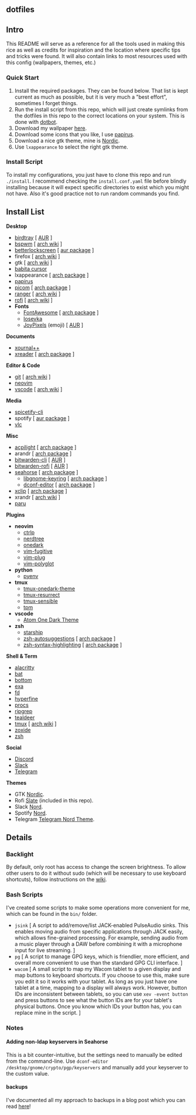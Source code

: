 ## dotfiles

## Intro

This README will serve as a reference for all the tools used in making this rice as well
as credits for inspiration and the location where specific tips and tricks were found. It
will also contain links to most resources used with this config (wallpapers, themes, etc.)

### Quick Start

1. Install the required packages. They can be found below. That list is kept current as
   much as possible, but it is very much a "best effort", sometimes I forget things.
2. Run the install script from this repo, which will just create symlinks from the dotfiles
   in this repo to the correct locations on your system. This is done with
   [dotbot](https://git.io/dotbot).
3. Download my wallpaper [here](https://www.reddit.com/r/wallpapers/comments/h8ezpz/into_the_woods/).
4. Download some icons that you like, I use
   [papirus](https://github.com/PapirusDevelopmentTeam/papirus-icon-theme/).
5. Download a nice gtk theme, mine is [Nordic](https://github.com/EliverLara/Nordic).
6. Use `lxappearance` to select the right gtk theme.

### Install Script

To install my configurations, you just have to clone this repo and run `./install`. I
recommend checking the `install.conf.yaml` file before blindly installing because it
will expect specific directories to exist which you might not have. Also it's good
practice not to run random commands you find.

## Install List

**Desktop**

- [birdtray](https://github.com/gyunaev/birdtray) [ [AUR](https://aur.archlinux.org/packages/birdtray) ]
- [bspwm](https://github.com/baskerville/bspwm) [ [arch wiki](https://wiki.archlinux.org/index.php/Bspwm) ]
- [betterlockscreen](https://github.com/pavanjadhaw/betterlockscreen) [ [aur package](https://aur.archlinux.org/packages/betterlockscreen/) ]
- firefox [ [arch wiki](https://wiki.archlinux.org/index.php/Firefox) ]
- gtk [ [arch wiki](https://wiki.archlinux.org/index.php/GTK) ]
- [babita cursor](https://github.com/ful1e5/Bibata_Cursor)
- lxappearance [ [arch package](https://www.archlinux.org/packages/community/x86_64/lxappearance/) ]
- [papirus](https://github.com/PapirusDevelopmentTeam/papirus-icon-theme/)
- [picom](https://github.com/yshui/picom) [ [arch package](https://www.archlinux.org/packages/community/x86_64/picom/) ]
- [ranger](https://ranger.github.io/) [ [arch wiki](https://wiki.archlinux.org/index.php/Ranger) ]
- [rofi](https://github.com/davatorium/rofi) [ [arch wiki](https://wiki.archlinux.org/index.php/Rofi) ]
- **Fonts**
  - [FontAwesome](https://fontawesome.com) [ [arch package](https://www.archlinux.org/packages/community/any/ttf-font-awesome/) ]
  - [Iosevka](https://typeof.net/Iosevka/)
  - [JoyPixels](https://www.joypixels.com/) (emoji) [ [AUR](https://www.archlinux.org/packages/community/any/ttf-joypixels/) ]

**Documents**

- [xournal++](https://github.com/xournalpp/xournalpp)
- [xreader](https://github.com/linuxmint/xreader/) [ [arch package](https://www.archlinux.org/packages/community/x86_64/xreader/) ]

**Editor & Code**

- [git](https://github.com/git/git) [ [arch wiki](https://wiki.archlinux.org/index.php/Git) ]
- [neovim](https://github.com/neovim/neovim)
- [vscode](https://github.com/microsoft/vscode) [ [arch wiki](https://wiki.archlinux.org/index.php/Visual_Studio_Code) ]

**Media**

- [spicetify-cli](https://github.com/khanhas/spicetify-cli)
- spotify [ [aur package](https://aur.archlinux.org/packages/spotify/) ]
- [vlc](https://www.videolan.org/vlc/)

**Misc**

- [acpilight](https://gitlab.com/wavexx/acpilight) [ [arch package](https://www.archlinux.org/packages/community/any/acpilight/) ]
- arandr [ [arch package](https://www.archlinux.org/packages/community/any/arandr/) ]
- [bitwarden-cli](https://help.bitwarden.com/article/cli/) [ [AUR](https://aur.archlinux.org/packages/bitwarden-cli/) ]
- [bitwarden-rofi](https://github.com/mattydebie/bitwarden-rofi) [ [AUR](https://aur.archlinux.org/packages/bitwarden-rofi) ]
- [seahorse](https://wiki.gnome.org/Apps/Seahorse) [ [arch package](https://archlinux.org/packages/extra/x86_64/seahorse/) ]
  - [libgnome-keyring](https://gitlab.gnome.org/GNOME/libgnome-keyring) [ [arch package](https://archlinux.org/packages/extra/x86_64/libgnome-keyring/) ]
  - [dconf-editor](https://wiki.gnome.org/Apps/DconfEditor) [ [arch package](https://archlinux.org/packages/extra/x86_64/dconf-editor/) ]
- [xclip](https://github.com/astrand/xclip) [ [arch package](https://www.archlinux.org/packages/extra/x86_64/xclip/) ]
- xrandr [ [arch wiki](https://wiki.archlinux.org/index.php/Xrandr) ]
- [paru](https://github.com/morganamilo/paru)

**Plugins**

- **neovim**
  - [ctrlp](https://github.com/ctrlpvim/ctrlp.vim)
  - [nerdtree](https://github.com/preservim/nerdtree)
  - [onedark](https://github.com/joshdick/onedark.vim)
  - [vim-fugitive](https://github.com/tpope/vim-fugitive)
  - [vim-plug](https://github.com/junegunn/vim-plug)
  - [vim-polyglot](https://github.com/sheerun/vim-polyglot)
- **python**
  - [pyenv](https://github.com/pyenv/pyenv)
- **tmux**
  - [tmux-onedark-theme](https://github.com/odedlaz/tmux-onedark-theme)
  - [tmux-resurrect](https://github.com/tmux-plugins/tmux-resurrect)
  - [tmux-sensible](https://github.com/tmux-plugins/tmux-sensible)
  - [tpm](https://github.com/tmux-plugins/tpm)
- **vscode**
  - [Atom One Dark Theme](https://github.com/akamud/vscode-theme-onedark)
- **zsh**
  - [starship](https://starship.rs/)
  - [zsh-autosuggestions](https://github.com/zsh-users/zsh-autosuggestions) [ [arch package](https://www.archlinux.org/packages/zsh-autosuggestions) ]
  - [zsh-syntax-highlighting](https://github.com/zsh-users/zsh-syntax-highlighting) [ [arch package](https://www.archlinux.org/packages/?q=zsh-syntax-highlighting) ]

**Shell & Term**

- [alacritty](https://github.com/alacritty/alacritty)
- [bat](https://github.com/sharkdp/bat)
- [bottom](https://github.com/ClementTsang/bottom)
- [exa](https://github.com/ogham/exa)
- [fd](https://github.com/sharkdp/fd)
- [hyperfine](https://github.com/sharkdp/hyperfine)
- [procs](https://github.com/dalance/procs)
- [ripgrep](https://github.com/BurntSushi/ripgrep)
- [tealdeer](https://github.com/dbrgn/tealdeer)
- [tmux](https://github.com/tmux/tmux/wiki) [ [arch wiki](https://wiki.archlinux.org/index.php/Tmux) ]
- [zoxide](https://github.com/ajeetdsouza/zoxide)
- [zsh](https://wiki.archlinux.org/index.php/zsh)

**Social**

- [Discord](https://discord.com/)
- [Slack](https://slack.com/)
- [Telegram](https://telegram.org/)

**Themes**

- GTK [Nordic](https://github.com/EliverLara/Nordic).
- Rofi [Slate](https://github.com/davatorium/rofi-themes/blob/master/User%20Themes/slate.rasi) (included in this repo).
- Slack [Nord](https://www.nordtheme.com/docs/ports/slack/installation).
- Spotify [Nord](https://github.com/morpheusthewhite/spicetify-themes/tree/master/Nord).
- Telegram [Telegram Nord Theme](https://github.com/gilbertw1/telegram-nord-theme).

## Details

### Backlight

By default, only root has access to change the screen brightness. To allow other users to do it without sudo (which will be
necessary to use keyboard shortcuts), follow instructions on the [wiki](https://wiki.archlinux.org/index.php/Backlight#ACPI).

### Bash Scripts

I've created some scripts to make some operations more convenient for me, which can be found in the `bin/` folder.

- `jsink` [ A script to add/remove/list JACK-enabled PulseAudio sinks. This enables moving audio from
            specific applications through JACK easily, which allows fine-grained processing. For example,
            sending audio from a music player through a DAW before combining it with a microphone input
            for live streaming. ]
- `pg`    [ A script to manage GPG keys, which is friendlier, more efficient, and overall more convenient
            to use than the standard GPG CLI interface. ]
- `wacom` [ A small script to map my Wacom tablet to a given display and map buttons to keyboard shortcuts.
            If you choose to use this, make sure you edit it so it works with your tablet. As long as you
            just have one tablet at a time, mapping to a display will always work. However, button IDs are
            inconsistent between tablets, so you can use `xev -event button` and press buttons to see what
            the button IDs are for your tablet's physical buttons. Once you know which IDs your button has,
            you can replace mine in the script. ]

### Notes

#### Adding non-ldap keyservers in Seahorse

This is a bit counter-intuitive, but the settings need to manually be edited from the command-line.
Use `dconf-editor /desktop/gnome/crypto/pgp/keyservers` and manually add your keyserver to the
custom value.

#### backups

I've documented all my approach to backups in a blog post which you can read [here](https://blog.nmarier.com/2020/08/02/my-self-hosted-file-sharing-syncing-backup-solution/)!
